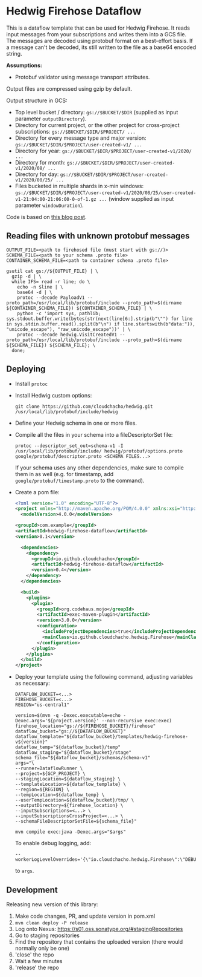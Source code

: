 # Hedwig Firehose Dataflow

This is a dataflow template that can be used for Hedwig Firehose. It reads input messages from your subscriptions and
writes them into a GCS file. The messages are decoded using protobuf format on a best-effort basis. If a message can't
be decoded, its still written to the file as a base64 encoded string.

**Assumptions:**
- Protobuf validator using message transport attributes.

Output files are compressed using gzip by default.

Output structure in GCS:
- Top level bucket / directory: `gs://$BUCKET/$DIR` (supplied as input parameter `outputDirectory`).
- Directory for current project, or the other project for cross-project subscriptions: `gs://$BUCKET/$DIR/$PROJECT/ ...`
- Directory for every message type and major version: `gs://$BUCKET/$DIR/$PROJECT/user-created-v1/ ...`
- Directory for year: `gs://$BUCKET/$DIR/$PROJECT/user-created-v1/2020/ ...`
- Directory for month: `gs://$BUCKET/$DIR/$PROJECT/user-created-v1/2020/08/ ...`
- Directory for day: `gs://$BUCKET/$DIR/$PROJECT/user-created-v1/2020/08/25/ ...`
- Files bucketed in multiple shards in x-min windows: `gs://$BUCKET/$DIR/$PROJECT/user-created-v1/2020/08/25/user-created-v1-21:04:00-21:06:00-0-of-1.gz ...` (window supplied as input parameter `windowDuration`).

Code is based on [this blog post](https://medium.com/@robinriclet/streaming-multiple-pubsub-subscriptions-to-gcs-with-fixed-windows-and-dynamic-naming-7f70cdd4584).

## Reading files with unknown protobuf messages

```shell script
OUTPUT_FILE=<path to firehosed file (must start with gs://)>
SCHEMA_FILE=<path to your schema .proto file>
CONTAINER_SCHEMA_FILE=<path to container schema .proto file>

gsutil cat gs://${OUTPUT_FILE} | \
  gzip -d | \
  while IFS= read -r line; do \
    echo -n $line | \
    base64 -d | \
    protoc --decode PayloadV1 --proto_path=/usr/local/lib/protobuf/include --proto_path=$(dirname ${CONTAINER_SCHEMA_FILE}) ${CONTAINER_SCHEMA_FILE} | \
    python -c 'import sys, pathlib; sys.stdout.buffer.write(bytes(str(next(line[6:].strip(b"\"") for line in sys.stdin.buffer.read().split(b"\n") if line.startswith(b"data:")), "unicode_escape"), "raw_unicode_escape"))' | \
    protoc --decode hedwig.VisitCreatedV1 --proto_path=/usr/local/lib/protobuf/include --proto_path=$(dirname ${SCHEMA_FILE}) ${SCHEMA_FILE}; \
  done;
```

## Deploying

- Install `protoc`
- Install Hedwig custom options:
    ```shell
    git clone https://github.com/cloudchacho/hedwig.git /usr/local/lib/protobuf/include/hedwig
    ```
- Define your Hedwig schema in one or more files.
- Compile all the files in your schema into a fileDescriptorSet file:
    ```shell
    protoc --descriptor_set_out=schema-v1 -I /usr/local/lib/protobuf/include/ hedwig/protobuf/options.proto google/protobuf/descriptor.proto <SCHEMA FILES...>
    ```
  If your schema uses any other dependencies, make sure to compile them in as well (e.g. for timestamp, add `google/protobuf/timestamp.proto` to the command).
- Create a pom file:
    ```xml
    <?xml version="1.0" encoding="UTF-8"?>
    <project xmlns="http://maven.apache.org/POM/4.0.0" xmlns:xsi="http://www.w3.org/2001/XMLSchema-instance" xsi:schemaLocation="http://maven.apache.org/POM/4.0.0 http://maven.apache.org/xsd/maven-4.0.0.xsd">
      <modelVersion>4.0.0</modelVersion>

    <groupId>com.example</groupId>
    <artifactId>hedwig-firehose-dataflow</artifactId>
    <version>0.1</version>

      <dependencies>
        <dependency>
          <groupId>io.github.cloudchacho</groupId>
          <artifactId>hedwig-firehose-dataflow</artifactId>
          <version>0.4</version>
        </dependency>
      </dependencies>

      <build>
        <plugins>
          <plugin>
            <groupId>org.codehaus.mojo</groupId>
            <artifactId>exec-maven-plugin</artifactId>
            <version>3.0.0</version>
            <configuration>
              <includeProjectDependencies>true</includeProjectDependencies>
              <mainClass>io.github.cloudchacho.hedwig.Firehose</mainClass>
            </configuration>
          </plugin>
        </plugins>
      </build>
    </project>
    ```
- Deploy your template using the following command, adjusting variables as necessary:
    ```shell
    DATAFLOW_BUCKET=<...>
    FIREHOSE_BUCKET=<...>
    REGION="us-central1"

    version=$(mvn -q -Dexec.executable=echo -Dexec.args='${project.version}' --non-recursive exec:exec)    firehose_location="gs://${FIREHOSE_BUCKET}/firehose"
    dataflow_bucket="gs://${DATAFLOW_BUCKET}"
    dataflow_template="${dataflow_bucket}/templates/hedwig-firehose-v${version}"
    dataflow_temp="${dataflow_bucket}/temp"
    dataflow_staging="${dataflow_bucket}/stage"
    schema_file="${dataflow_bucket}/schemas/schema-v1"
    args="\
    --runner=DataflowRunner \
    --project=${GCP_PROJECT} \
    --stagingLocation=${dataflow_staging} \
    --templateLocation=${dataflow_template} \
    --region=${REGION} \
    --tempLocation=${dataflow_temp} \
    --userTempLocation=${dataflow_bucket}/tmp/ \
    --outputDirectory=${firehose_location} \
    --inputSubscriptions=<...> \
    --inputSubscriptionsCrossProject=<...> \
    --schemaFileDescriptorSetFile=${schema_file}"

    mvn compile exec:java -Dexec.args="$args"
    ```

    To enable debug logging, add:
    ```shell
    --workerLogLevelOverrides='{\"io.cloudchacho.hedwig.Firehose\":\"DEBUG\"}'
    ```
    to `args`.

## Development

Releasing new version of this library:

1. Make code changes, PR, and update version in pom.xml
2. `mvn clean deploy -P release`
3. Log onto Nexus: https://s01.oss.sonatype.org/#stagingRepositories
4. Go to staging repositories
5. Find the repository that contains the uploaded version (there would normally only be one)
6. 'close' the repo
7. Wait a few minutes
8. 'release' the repo
